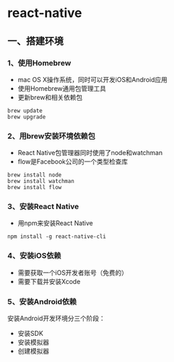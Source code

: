 # react-native
## 一、搭建环境
###  1、使用Homebrew
- mac OS X操作系统，同时可以开发iOS和Android应用
- 使用Homebrew通用包管理工具
- 更新brew和相关依赖包
```
brew update
brew upgrade
```
### 2、用brew安装环境依赖包
- React Native包管理器同时使用了node和watchman
- flow是Facebook公司的一个类型检查库
```
brew install node
brew install watchman
brew install flow
```
### 3、安装React Native
- 用npm来安装React Native
```
npm install -g react-native-cli
```
### 4、安装iOS依赖
- 需要获取一个iOS开发者账号（免费的）
- 需要下载并安装Xcode

### 5、安装Android依赖
安装Android开发环境分三个阶段：
- 安装SDK
- 安装模拟器
- 创建模拟器
